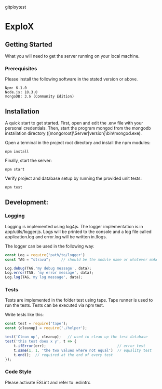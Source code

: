 gitploytest
# ExploX

## Getting Started

What you will need to get the server running on your local machine.

### Prerequisites

Please install the following software in the stated version or above.
```
Npm: 6.1.0
Node.js: 10.3.0
mongoDB: 3.6 (Community Edition)
```

## Installation

A quick start to get started.
First, open and edit the .env file with your personal credentials. Then, start the program mongod from the mongodb installation directory ([mongoroot]\Server\[version]\bin\mongod.exe).

Open a terminal in the project root directory and install the npm modules:
```
npm install
```
Finally, start the server:
```
npm start
```
Verify project and database setup by running the provided unit tests:
```
npm test
```


## Development:
### Logging
Logging is implemented using log4js. The logger implementation is in app/utils/logger.js. Logs will be printed to the console and a log file called application.log and error.log will be written in /logs.

The logger can be used in the following way:
```javascript
const Log = require('path/to/logger')    
const TAG = "strava";     // should be the module name or whatever makes sense

Log.debug(TAG,'my debug message', data);
Log.error(TAG, 'my error message', data);
Log.log(TAG,'my log message', data);
```
### Tests
Tests are implemented in the folder test using tape. Tape runner is used to run the tests. Tests can be executed via npm test.

 Write tests like this:
```javascript
const test = require('tape');
const {cleanup} = require('./helper');

test('Clean up', cleanup);   // used to clean up the test database
test('this test does x y', t => {
    t.ifError(err);                                 // error test
    t.same(1, 1, 'the two values where not equal')  // equality test
    t.end();  // required at the end of every test
});
```

### Code Style
Please activate ESLint and refer to .eslintrc.